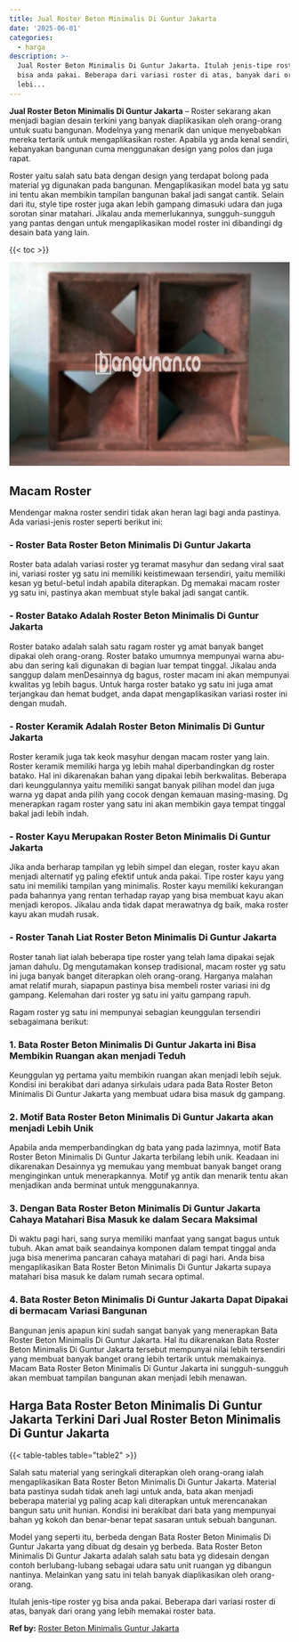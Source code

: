 ```yaml
---
title: Jual Roster Beton Minimalis Di Guntur Jakarta
date: '2025-06-01'
categories:
  - harga
description: >-
  Jual Roster Beton Minimalis Di Guntur Jakarta. Itulah jenis-tipe roster yg
  bisa anda pakai. Beberapa dari variasi roster di atas, banyak dari orang yang
  lebi...
---
```


**Jual Roster Beton Minimalis Di Guntur Jakarta** – Roster sekarang akan menjadi bagian desain terkini yang banyak diaplikasikan oleh orang-orang untuk suatu bangunan. Modelnya yang menarik dan unique menyebabkan mereka tertarik untuk mengaplikasikan roster. Apabila yg anda kenal sendiri, kebanyakan bangunan cuma menggunakan design yang polos dan juga rapat.

Roster yaitu salah satu bata dengan design yang terdapat bolong pada material yg digunakan pada bangunan. Mengaplikasikan model bata yg satu ini tentu akan membikin tampilan bangunan bakal jadi sangat cantik. Selain dari itu, style tipe roster juga akan lebih gampang dimasuki udara dan juga sorotan sinar matahari. Jikalau anda memerlukannya, sungguh-sungguh yang pantas dengan untuk mengaplikasikan model roster ini dibandingi dg desain bata yang lain.

{{< toc >}}

![Jual Roster Beton Minimalis Di Guntur Jakarta](/images/bata-roster-minimalis-34.png)

## Macam Roster

Mendengar makna roster sendiri tidak akan heran lagi bagi anda pastinya. Ada variasi-jenis roster seperti berikut ini:

### \- Roster Bata Roster Beton Minimalis Di Guntur Jakarta

Roster bata adalah variasi roster yg teramat masyhur dan sedang viral saat ini, variasi roster yg satu ini memiliki keistimewaan tersendiri, yaitu memiliki kesan yg betul-betul indah apabila diterapkan. Dg memakai macam roster yg satu ini, pastinya akan membuat style bakal jadi sangat cantik.

### \- Roster Batako Adalah Roster Beton Minimalis Di Guntur Jakarta

Roster batako adalah salah satu ragam roster yg amat banyak banget dipakai oleh orang-orang. Roster batako umumnya mempunyai warna abu-abu dan sering kali digunakan di bagian luar tempat tinggal. Jikalau anda sanggup dalam menDesainnya dg bagus, roster macam ini akan mempunyai kwalitas yg lebih bagus. Untuk harga roster batako yg satu ini juga amat terjangkau dan hemat budget, anda dapat mengaplikasikan variasi roster ini dengan mudah.

### \- Roster Keramik Adalah Roster Beton Minimalis Di Guntur Jakarta

Roster keramik juga tak keok masyhur dengan macam roster yang lain. Roster keramik memiliki harga yg lebih mahal diperbandingkan dg roster batako. Hal ini dikarenakan bahan yang dipakai lebih berkwalitas. Beberapa dari keunggulannya yaitu memiliki sangat banyak pilihan model dan juga warna yg dapat anda pilih yang cocok dengan kemauan masing-masing. Dg menerapkan ragam roster yang satu ini akan membikin gaya tempat tinggal bakal jadi lebih indah.

### \- Roster Kayu Merupakan Roster Beton Minimalis Di Guntur Jakarta

Jika anda berharap tampilan yg lebih simpel dan elegan, roster kayu akan menjadi alternatif yg paling efektif untuk anda pakai. Tipe roster kayu yang satu ini memiliki tampilan yang minimalis. Roster kayu memiliki kekurangan pada bahannya yang rentan terhadap rayap yang bisa membuat kayu akan menjadi keropos. Jikalau anda tidak dapat merawatnya dg baik, maka roster kayu akan mudah rusak.

### \- Roster Tanah Liat Roster Beton Minimalis Di Guntur Jakarta

Roster tanah liat ialah beberapa tipe roster yang telah lama dipakai sejak jaman dahulu. Dg mengutamakan konsep tradisional, macam roster yg satu ini juga banyak banget diterapkan oleh orang-orang. Harganya malahan amat relatif murah, siapapun pastinya bisa membeli roster variasi ini dg gampang. Kelemahan dari roster yg satu ini yaitu gampang rapuh.

Ragam roster yg satu ini mempunyai sebagian keunggulan tersendiri sebagaimana berikut:

### 1\. Bata Roster Beton Minimalis Di Guntur Jakarta ini Bisa Membikin Ruangan akan menjadi Teduh

Keunggulan yg pertama yaitu membikin ruangan akan menjadi lebih sejuk. Kondisi ini berakibat dari adanya sirkulais udara pada Bata Roster Beton Minimalis Di Guntur Jakarta yang membuat udara bisa masuk dg gampang.

### 2\. Motif Bata Roster Beton Minimalis Di Guntur Jakarta akan menjadi Lebih Unik

Apabila anda memperbandingkan dg bata yang pada lazimnya, motif Bata Roster Beton Minimalis Di Guntur Jakarta terbilang lebih unik. Keadaan ini dikarenakan Desainnya yg memukau yang membuat banyak banget orang menginginkan untuk menerapkannya. Motif yg antik dan menarik tentu akan menjadikan anda berminat untuk menggunakannya.

### 3\. Dengan Bata Roster Beton Minimalis Di Guntur Jakarta Cahaya Matahari Bisa Masuk ke dalam Secara Maksimal

Di waktu pagi hari, sang surya memiliki manfaat yang sangat bagus untuk tubuh. Akan amat baik seandainya komponen dalam tempat tinggal anda juga bisa menerima pancaran cahaya matahari di pagi hari. Anda bisa mengaplikasikan Bata Roster Beton Minimalis Di Guntur Jakarta supaya matahari bisa masuk ke dalam rumah secara optimal.

### 4\. Bata Roster Beton Minimalis Di Guntur Jakarta Dapat Dipakai di bermacam Variasi Bangunan

Bangunan jenis apapun kini sudah sangat banyak yang menerapkan Bata Roster Beton Minimalis Di Guntur Jakarta. Hal itu dikarenakan Bata Roster Beton Minimalis Di Guntur Jakarta tersebut mempunyai nilai lebih tersendiri yang membuat banyak banget orang lebih tertarik untuk memakainya. Macam Bata Roster Beton Minimalis Di Guntur Jakarta ini sungguh-sungguh akan membuat tampilan bangunan akan menjadi lebih menawan.

## Harga Bata Roster Beton Minimalis Di Guntur Jakarta Terkini Dari Jual Roster Beton Minimalis Di Guntur Jakarta

{{< table-tables table="table2" >}}

Salah satu material yang seringkali diterapkan oleh orang-orang ialah mengaplikasikan Bata Roster Beton Minimalis Di Guntur Jakarta. Material bata pastinya sudah tidak aneh lagi untuk anda, bata akan menjadi beberapa material yg paling acap kali diterapkan untuk merencanakan bangun satu unit hunian. Kondisi ini berakibat dari bata yang mempunyai bahan yg kokoh dan benar-benar tepat sasaran untuk sebuah bangunan.

Model yang seperti itu, berbeda dengan Bata Roster Beton Minimalis Di Guntur Jakarta yang dibuat dg desain yg berbeda. Bata Roster Beton Minimalis Di Guntur Jakarta adalah salah satu bata yg didesain dengan contoh berlubang-lubang sebagai udara satu unit ruangan yg dibangun nantinya. Melainkan yang satu ini telah banyak diaplikasikan oleh orang-orang.

Itulah jenis-tipe roster yg bisa anda pakai. Beberapa dari variasi roster di atas, banyak dari orang yang lebih memakai roster bata.

**Ref by:** [Roster Beton Minimalis Guntur Jakarta](https://id.wikipedia.org/wiki/Roster)
